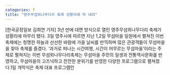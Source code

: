 ```yaml
---
categories: f
title: "영주무섬외나무다리 축제 성황리에 막 내려"
---
```

[한국공정일보 김희연 기자] 3년 만에 대면 방식으로 열린 영주무섬외나무다리 축제가 성황리에 마무리 됐다. 3일 영주시에 따르면 지난 1,2일 무섬마을 일원에서 펼쳐진 이번 축제에는 청명한 하늘과 선선한 바람에 가을 날씨를 만끽하며 많은 관광객들이 무섬마을을 찾아 축제를 즐겼다. ‘과거로 떠나는 시간여행, 시간이 머무르는 무섬마을’이라는 주제로 펼쳐지는 이번 무섬외나무다리축제는 무섬마을 주민의 일생과 전통역사문화를 반영하고, 무섬마을의 고즈넉하고 잔잔한 분위기를 반영한 다양한 프로그램으로 펼쳐졌다.1일 개막식은 축제 대표 프로그램인